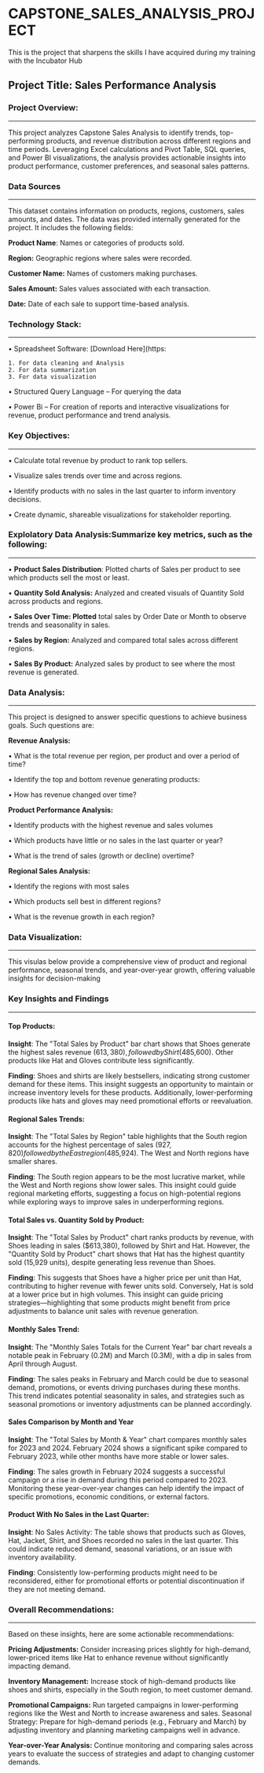 # CAPSTONE_SALES_ANALYSIS_PROJECT
This is the project that sharpens the skills I have acquired during my training with the Incubator Hub
## Project Title: Sales Performance Analysis


### Project Overview:
____________________
This project analyzes Capstone Sales Analysis to identify trends, top-performing products, and revenue distribution across different regions and time periods. Leveraging Excel calculations and Pivot Table, SQL queries, and Power BI visualizations, the analysis provides actionable insights into product performance, customer preferences, and seasonal sales patterns.


### Data Sources
______________________
This dataset contains information on products, regions, customers, sales amounts, and dates. The data was provided internally generated for the project. It includes the following fields:

**Product Name**: Names or categories of products sold.

**Region:** Geographic regions where sales were recorded.

**Customer Name:** Names of customers making purchases.

**Sales Amount:** Sales values associated with each transaction.

**Date:** Date of each sale to support time-based analysis.



### Technology Stack:
______________________
   •	Spreadsheet Software: [Download Here](https:
   
    1. For data cleaning and Analysis
    2. For data summarization
    3. For data visualization
    
  •	Structured Query Language – For querying the data
  
  •	Power Bi – For creation of reports and interactive visualizations for revenue, product performance and trend analysis.
  



### Key Objectives:
_____________________
  • Calculate total revenue by product to rank top sellers.
  
  •	Visualize sales trends over time and across regions.
  
  •	Identify products with no sales in the last quarter to inform inventory decisions.
  
  •	Create dynamic, shareable visualizations for stakeholder reporting.




### Explolatory Data Analysis:Summarize key metrics, such as the following:
_________________________

  • **Product Sales Distribution**: Plotted charts of Sales per product to see which products sell the most or least.
  
  • **Quantity Sold Analysis:** Analyzed and created visuals of Quantity Sold across products and regions.
  
  •	**Sales Over Time: Plotted** total sales by Order Date or Month to observe trends and seasonality in sales.
  
  • **Sales by Region:** Analyzed and compared total sales across different regions.
  
  •	**Sales By Product:** Analyzed sales by product to see where the most revenue is generated.


  

### Data Analysis:
________________________

This project is designed to answer specific questions to achieve business goals. Such questions are:

**Revenue Analysis:**

•	What is the total revenue per region, per product and over a period of time?

•	Identify the top and bottom revenue generating products:

•	How has revenue changed over time?

**Product Performance Analysis:**

•	Identify products with the highest revenue and sales volumes

•	Which products have little or no sales in the last quarter or year?

•	What is the trend of sales (growth or decline) overtime?

**Regional Sales Analysis:**

•	Identify the regions with most sales

•	Which products sell best in different regions?

•	What is the revenue growth in each region?


### Data Visualization:
___________________

This visulas below provide a comprehensive view of product and regional performance, seasonal trends, and year-over-year growth, offering valuable insights for decision-making



### Key Insights and Findings
____________________

#### Top Products:

**Insight**: The "Total Sales by Product" bar chart shows that Shoes generate the highest sales revenue ($613,380), followed by Shirt ($485,600). Other products like Hat and Gloves contribute less significantly.

**Finding**: Shoes and shirts are likely bestsellers, indicating strong customer demand for these items. This insight suggests an opportunity to maintain or increase inventory levels for these products. Additionally, lower-performing products like hats and gloves may need promotional efforts or reevaluation.
  
#### Regional Sales Trends:
  
**Insight**: The "Total Sales by Region" table highlights that the South region accounts for the highest percentage of sales ($927,820) followed by the East region ($485,924). The West and North regions have smaller shares.
  
**Finding**: The South region appears to be the most lucrative market, while the West and North regions show lower sales. This insight could guide regional marketing efforts, suggesting a focus on high-potential regions while exploring ways to improve sales in underperforming regions.
  
#### Total Sales vs. Quantity Sold by Product:

**Insight**: The "Total Sales by Product" chart ranks products by revenue, with Shoes leading in sales ($613,380), followed by Shirt and Hat. However, the "Quantity Sold by Product" chart shows that Hat has the highest quantity sold (15,929 units), despite generating less revenue than Shoes.

**Finding**: This suggests that Shoes have a higher price per unit than Hat, contributing to higher revenue with fewer units sold. Conversely, Hat is sold at a lower price but in high volumes. This insight can guide pricing strategies—highlighting that some products might benefit from price adjustments to balance unit sales with revenue generation.

#### Monthly Sales Trend:
  
**Insight**: The "Monthly Sales Totals for the Current Year" bar chart reveals a notable peak in February (0.2M) and March (0.3M), with a dip in sales from April through August.

**Finding**: The sales peaks in February and March could be due to seasonal demand, promotions, or events driving purchases during these months. This trend indicates potential seasonality in sales, and strategies such as seasonal promotions or inventory adjustments can be planned accordingly.
  
#### Sales Comparison by Month and Year

**Insight**: The "Total Sales by Month & Year" chart compares monthly sales for 2023 and 2024. February 2024 shows a significant spike compared to February 2023, while other months have more stable or lower sales.

**Finding**: The sales growth in February 2024 suggests a successful campaign or a rise in demand during this period compared to 2023. Monitoring these year-over-year changes can help identify the impact of specific promotions, economic conditions, or external factors.

#### Product With No Sales in the Last Quarter:

**Insight**: No Sales Activity: The table shows that products such as Gloves, Hat, Jacket, Shirt, and Shoes recorded no sales in the last quarter. This could indicate reduced demand, seasonal variations, or an issue with inventory availability.

**Finding**: Consistently low-performing products might need to be reconsidered, either for promotional efforts or potential discontinuation if they are not meeting demand.


### Overall Recommendations:
_______________________

Based on these insights, here are some actionable recommendations:

**Pricing Adjustments:** Consider increasing prices slightly for high-demand, lower-priced items like Hat to enhance revenue without significantly impacting demand.

**Inventory Management:** Increase stock of high-demand products like shoes and shirts, especially in the South region, to meet customer demand.

**Promotional Campaigns:** Run targeted campaigns in lower-performing regions like the West and North to increase awareness and sales.
Seasonal Strategy: Prepare for high-demand periods (e.g., February and March) by adjusting inventory and planning marketing campaigns well in advance.

**Year-over-Year Analysis:** Continue monitoring and comparing sales across years to evaluate the success of strategies and adapt to changing customer demands.

